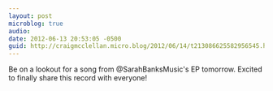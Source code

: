 ```yaml
---
layout: post
microblog: true
audio: 
date: 2012-06-13 20:53:05 -0500
guid: http://craigmcclellan.micro.blog/2012/06/14/t213086625582956545.html
---
```

Be on a lookout for a song from @SarahBanksMusic's EP tomorrow. Excited to finally share this record with everyone!
